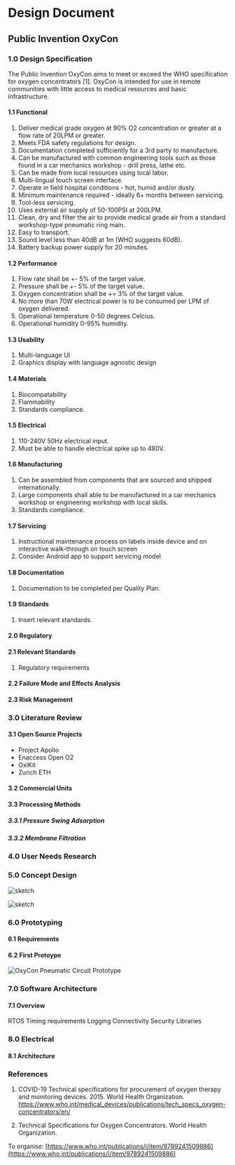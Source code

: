 # Design Document
## Public Invention OxyCon

### 1.0 Design Specification

The Public Invention OxyCon aims to meet or exceed the WHO specification for oxygen concentrators [1]. OxyCon is intended for use in remote communities with little access to medical resources and basic infrastructure.

#### 1.1 Functional
1. Deliver medical grade oxygen at 90% O2 concentration or greater at a flow rate of 20LPM or greater.
1. Meets FDA safety regulations for design.
1. Documentation completed sufficiently for a 3rd party to manufacture.
1. Can be manufactured with common engineering tools such as those found in a car mechanics workshop - drill press, lathe etc.
1. Can be made from local resources using local labor.
1. Multi-lingual touch screen interface.
1. Operate in field hospital conditions - hot, humid and/or dusty.
1. Minimum maintenance required - ideally 6+ months between servicing.
1. Tool-less servicing.
1. Uses external air supply of 50-100PSI at 200LPM.
1. Clean, dry and filter the air to provide medical grade air from a standard workshop-type pneumatic ring main.
1. Easy to transport.
1. Sound level less than 40dB at 1m (WHO suggests 60dB).
1. Battery backup power supply for 20 minutes.
#### 1.2 Performance
1. Flow rate shall be +- 5% of the target value.
1. Pressure shall be +- 5% of the target value.
1. Oxygen concentration shall be += 3% of the target value.
1. No more than 70W electrical power is to be consumed per LPM of oxygen delivered.
1. Operational temperature 0-50 degrees Celcius.
1. Operational humidity 0-95% humidity.
#### 1.3 Usability
1. Multi-language UI
1. Graphics display with language agnostic design
#### 1.4 Materials
1. Biocompatability
1. Flammability
1. Standards compliance.
#### 1.5 Electrical
1. 110-240V 50Hz electrical input.
1. Must be able to handle electrical spike up to 480V.
#### 1.6 Manufacturing
1. Can be assembled from components that are sourced and shipped internationally.
1. Large components shall able to be manufactured in a car mechanics workshop or engineering workshop with local skills.
1. Standards compliance.
#### 1.7 Servicing
1. Instructional maintenance process on labels inside device and on interactive walk-through on touch screen
1. Consider Android app to support servicing model
#### 1.8 Documentation
1. Documentation to be completed per Quality Plan.
#### 1.9 Standards
1. Insert relevant standards.
#### 2.0 Regulatory
#### 2.1 Relevant Standards
1. Regulatory requirements

#### 2.2 Failure Mode and Effects Analysis

#### 2.3 Risk Management

### 3.0 Literature Review
#### 3.1 Open Source Projects
- Project Apollo
- Enaccess Open O2
- OxiKit
- Zurich ETH

#### 3.2 Commercial Units

#### 3.3 Processing Methods
##### 3.3.1 Pressure Swing Adsorption

##### 3.3.2 Membrane Filtration


### 4.0 User Needs Research

### 5.0 Concept Design

![sketch](img/pneumatic_circuit_sketch.jpg)

![sketch](img/pneumatic_circuit_wall_mounted.jpg)

### 6.0 Prototyping
#### 6.1 Requirements

#### 6.2 First Protoype
![OxyCon Pneumatic Circuit Prototype](img/pneumatic_circuit_prototype_v1.jpg)

### 7.0 Software Architecture
#### 7.1 Overview
RTOS
Timing requirements
Logging
Connectivity
Security
Libraries
### 8.0 Electrical
#### 8.1 Architecture

### References

1. COVID-19 Technical specifications for procurement of oxygen therapy and monitoring devices. 2015. World Health Organization. https://www.who.int/medical_devices/publications/tech_specs_oxygen-concentrators/en/

2. Technical Specifications for Oxygen Concentrators. World Health Organization.


To organise:
[https://www.who.int/publications/i/item/9789241509886](https://www.who.int/publications/i/item/9789241509886)
